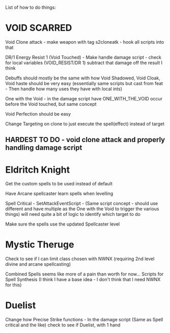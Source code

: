 List of how to do things:


# VOID SCARRED
Void Clone attack - make weapon with tag s2cloneatk - hook all scripts into that

DR/1 Energy Resist 1 (Void Touched) - Make handle damage script - check for local variables (VOID_RESIST/DR 1) subtract that damage off the result I think

Debuffs should mostly be the same with how
Void Shadowed, Void Cloak, Void haste should be very easy (essentially same scripts but cast from feat - Then handle how many uses they have with local ints)

One with the Void - in the damage script have ONE_WITH_THE_VOID occur before the Void touched, but same concept

Void Perfection should be easy

Change Targeting on clone to just execute the spell(effect) instead of target

## HARDEST TO DO - void clone attack and properly handling damage script

# Eldritch Knight

Get the custom spells to be used instead of default

Have Arcane spellcaster learn spells when levelling

Spell Critical - SetAttackEventScript - (Same script concept - should use different and have multiple  as the One with the Void to trigger the various things) will need quite a bit of logic to identify which target to do

Make sure the spells use the updated Spellcaster level

# Mystic Theruge

Check to see if I can limit class chosen with NWNX (requiring 2nd level divine and arcane spellcasting)

Combined Spells seems like more of a pain than worth for now...
Scripts for Spell Synthesis (I think I have a base idea - I don't think that I need NWNX for this)

# Duelist

Change how Precise Strike functions - In the damage script (Same as Spell critical and the like) check to see if 
Duelist, with 1 hand 